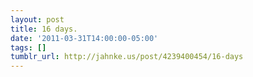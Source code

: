 ```yaml
---
layout: post
title: 16 days.
date: '2011-03-31T14:00:00-05:00'
tags: []
tumblr_url: http://jahnke.us/post/4239400454/16-days
---
```


